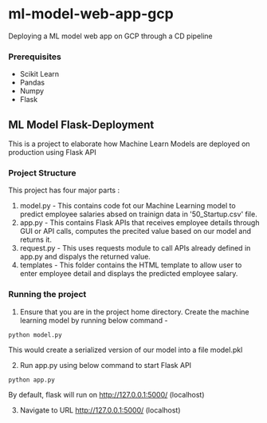 # ml-model-web-app-gcp

Deploying a ML model web app on GCP through a CD pipeline

### Prerequisites

- Scikit Learn
- Pandas
- Numpy
- Flask

## ML Model Flask-Deployment

This is
a project to elaborate how Machine Learn Models are deployed on production using Flask API

### Project Structure

This project has four major parts :

1.  model.py - This contains code fot our Machine Learning model to predict employee salaries absed on trainign data in '50_Startup.csv' file.
2.  app.py - This contains Flask APIs that receives employee details through GUI or API calls, computes the precited value based on our model and returns it.
3.  request.py - This uses requests module to call APIs already defined in app.py and dispalys the returned value.
4.  templates - This folder contains the HTML template to allow user to enter employee detail and displays the predicted employee salary.

### Running the project

1.  Ensure that you are in the project home directory. Create the machine learning model by running below command -

```
python model.py
```

This would create a serialized version of our model into a file model.pkl

2.  Run app.py using below command to start Flask API

```
python app.py
```

By default, flask will run on http://127.0.0.1:5000/ (localhost)

3.  Navigate to URL http://127.0.0.1:5000/ (localhost)
